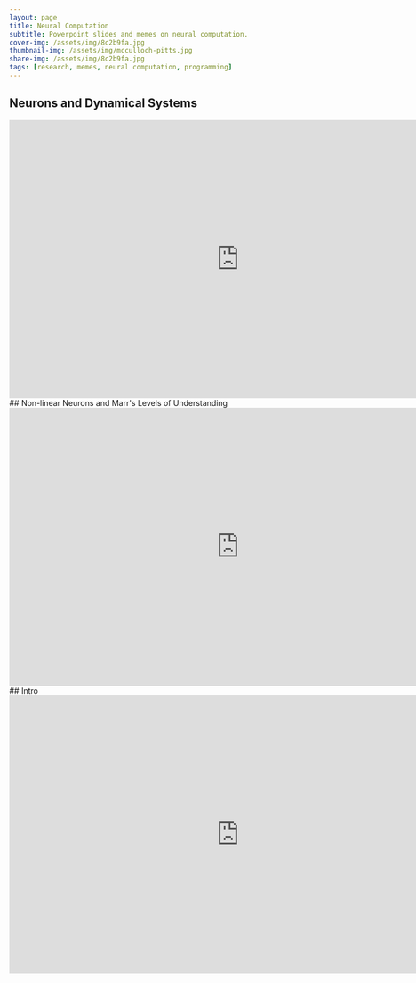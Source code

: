 ```yaml
---
layout: page
title: Neural Computation 
subtitle: Powerpoint slides and memes on neural computation.
cover-img: /assets/img/8c2b9fa.jpg
thumbnail-img: /assets/img/mcculloch-pitts.jpg
share-img: /assets/img/8c2b9fa.jpg
tags: [research, memes, neural computation, programming]
---
```

## Neurons and Dynamical Systems
<iframe src="https://onedrive.live.com/embed?resid=27F2DFE47E1E2E9D%21117&amp;authkey=%21AIRQ6_a32JDO9uc&amp;em=2&amp;wdAr=1.7777777777777777" width="826px" height="500px" frameborder="0">This is an embedded <a target="_blank" href="https://office.com">Microsoft Office</a> presentation, powered by <a target="_blank" href="https://office.com/webapps">Office</a>.</iframe>
## Non-linear Neurons and Marr's Levels of Understanding
<iframe src="https://onedrive.live.com/embed?cid=27F2DFE47E1E2E9D&amp;resid=27F2DFE47E1E2E9D%21114&amp;authkey=AFXoSjxzRMjrbr8&amp;em=2&amp;wdAr=1.7777777777777777" width="826px" height="500px" frameborder="0">This is an embedded <a target="_blank" href="https://office.com">Microsoft Office</a> presentation, powered by <a target="_blank" href="https://office.com/webapps">Office</a>.</iframe>
## Intro
<iframe src="https://onedrive.live.com/embed?cid=27F2DFE47E1E2E9D&amp;resid=27F2DFE47E1E2E9D%21107&amp;authkey=AGPySb5ChXG949Q&amp;em=2&amp;wdAr=1.7777777777777777" width="826px" height="500px" frameborder="0">This is an embedded <a target="_blank" href="https://office.com">Microsoft Office</a> presentation, powered by <a target="_blank" href="https://office.com/webapps">Office</a>.</iframe>
